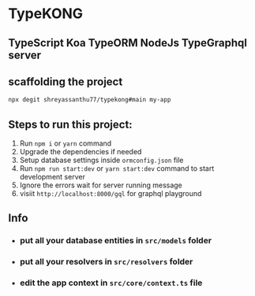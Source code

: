 # TypeKONG 
## TypeScript Koa TypeORM NodeJs TypeGraphql server

 ## scaffolding the project

```bash
npx degit shreyassanthu77/typekong#main my-app
```

 ## Steps to run this project:


1. Run `npm i` or `yarn` command
1. Upgrade the dependencies if needed
1. Setup database settings inside `ormconfig.json` file 
1. Run `npm run start:dev` or `yarn start:dev` command to start development server
1. Ignore the errors wait for server running message
1. visiit `http://localhost:8000/gql` for graphql playground


 ## Info

 - ### put all your database entities in `src/models` folder
 - ### put all your resolvers in `src/resolvers` folder
 - ### edit the app context in `src/core/context.ts` file

